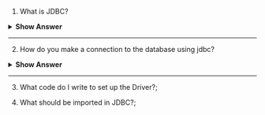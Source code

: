 1. What is JDBC?

<details><summary><b> Show Answer</b></summary>
  
<blockquote>

JDBC stands for Java Database Connectivity. It is a Java API which is used to interact with relational databases. JDBC provides a standard set of interfaces that allow the user to connect to a database and retrieve or modify data in the database. 

</blockquote>

</details>

---

2. How do you make a connection to the database using jdbc?

<details><summary><b> Show Answer</b></summary>
  
<blockquote>

To make a connection to the database using jdbc first we have to load the JDBC driver for the database you want to connect to using the `Class.forName()` method. then we can create a create a `Connection` object using the `DriverManager.getConnection()` method and providing the URL, username, and password for the database. Then create a `Statement` using the `Connection.createStatement()` method. Then we can use `executeQuery()` method to run the queries on the database and fetch the result. The result received by the database can be stored in `ResultSet` object.

</blockquote>

</details>

---

3. What code do I write to set up the Driver?; 


4. What should be imported in JDBC?; 



